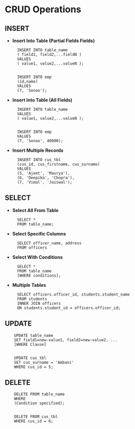 # CRUD Operations

## INSERT

* **Insert Into Table (Partial Fields Fields)**

        INSERT INTO table_name 
        ( field1, field2,...fieldN )  
        VALUES  
        ( value1, value2,...valueN );  

        
        INSERT INTO emp
        (id,name) 
        VALUES 
        (7, 'Sonoo');  


* **Insert Into Table (All Fields)**

        INSERT INTO table_name 
        VALUES 
        ( value1, value2,...valueN );  


        INSERT INTO emp 
        VALUES 
        (7, 'Sonoo', 40000);  

* **Insert Multiple Records**

        INSERT INTO cus_tbl  
        (cus_id, cus_firstname, cus_surname)  
        VALUES  
        (5, 'Ajeet', 'Maurya'),  
        (6, 'Deepika', 'Chopra'),  
        (7, 'Vimal', 'Jaiswal');  

## SELECT

* **Select All From Table**

        SELECT *  
        FROM table_name;

* **Select Specific Columns**

        SELECT officer_name, address  
        FROM officers  

* **Select With Conditions**

        SELECT * 
        FROM table_name 
        [WHERE conditions];

* **Multiple Tables**

        SELECT officers.officer_id, students.student_name  
        FROM students  
        INNER JOIN officers  
        ON students.student_id = officers.officer_id; 


## UPDATE 

        UPDATE table_name   
        SET field1=new-value1, field2=new-value2, ...  
        [WHERE Clause]  


        UPDATE cus_tbl  
        SET cus_surname = 'Ambani'  
        WHERE cus_id = 5;  

## DELETE

        DELETE FROM table_name   
        WHERE  
        (Condition specified);  


        DELETE FROM cus_tbl  
        WHERE cus_id = 6;  


